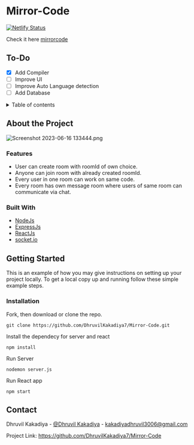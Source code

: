 # Mirror-Code
[![Netlify Status](https://api.netlify.com/api/v1/badges/b4fec894-1c75-48be-942a-092c06ce20dd/deploy-status)](https://app.netlify.com/sites/mirrorcode/deploys)

Check it here [mirrorcode](https://www.mirrorcode.tech/)

## To-Do
- [x] Add Compiler
- [ ] Improve UI
- [ ] Improve Auto Language detection
- [ ] Add Database

<details>
  <summary>Table of contents</summary>
  <ol>
    <li> 
      <a href="#about-the-project">About the project</a> 
      <ul>
        <li> <a href="#features">Features</a> </li>
        <li> <a href="#built-with">Built With</a> </li>
      </ul>
    </li>     
    <li> 
      <a href="#getting-started">Getting Started</a> 
      <ul>
        <li> <a href="#installation">Installation</a> </li>
      </ul>
    </li>
    <li>
       <a href="#contact">Contact</a>
    </li>
  </ol>
</details>


## About the Project <span id="about-the-project"></span>
![Screenshot 2023-06-16 133444.png](https://img1.imgtp.com/2023/06/16/vcPifMaz.png)

### Features <span id="features"></span>
- User can create room with roomId of own choice.
- Anyone can join room with already created roomId.
- Every user in one room can work on same code.
- Every room has own message room where users of same room can communicate via chat.

### Built With <span id="built-with"></span>
- [NodeJs](https://nodejs.org/en)
- [ExpressJs](https://expressjs.com/)
- [ReactJs](https://reactjs.org/)
- [socket.io](https://socket.io/)

## Getting Started <span id="getting-started"></span>
This is an example of how you may give instructions on setting up your project locally. To get a local copy up and running follow these simple example steps.

### Installation <span id="installation"></span>
Fork, then download or clone the repo.
```
git clone https://github.com/DhruvilKakadiya7/Mirror-Code.git
```

Install the dependecy for server and react
```
npm install
```

Run Server
```
nodemon server.js
```

Run React app
```
npm start
```

## Contact <span id="contact"></span>

Dhruvil Kakadiya - [@Dhruvil Kakadiya](https://github.com/DhruvilKakadiya7) - kakadiyadhruvil3006@gmail.com

Project Link: https://github.com/DhruvilKakadiya7/Mirror-Code
